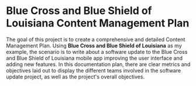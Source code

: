 # Blue Cross and Blue Shield of Louisiana Content Management Plan
The goal of this project is to create a comprehensive and detailed Content Management Plan. Using **Blue Cross and Blue Shield of Louisiana** as my example, the scenario is to write about a software update to the Blue Cross and Blue Shield of Louisiana mobile app improving the user interface and adding new features.  In this documentation plan, there are clear metrics and objectives laid out to display the different teams involved in the software update project, as well as the project's overall objectives.
